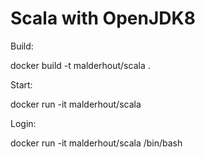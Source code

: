 Scala with OpenJDK8
======

Build:

docker build -t malderhout/scala .

Start:

docker run -it malderhout/scala

Login:

docker run -it malderhout/scala /bin/bash
